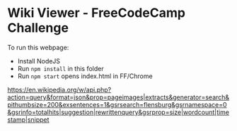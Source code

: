 # Wiki Viewer - FreeCodeCamp Challenge

To run this webpage:

- Install NodeJS
- Run `npm install` in this folder
- Run `npm start` opens index.html in FF/Chrome

https://en.wikipedia.org/w/api.php?action=query&format=json&prop=pageimages|extracts&generator=search&pithumbsize=200&exsentences=1&gsrsearch=flensburg&gsrnamespace=0&gsrinfo=totalhits|suggestion|rewrittenquery&gsrprop=size|wordcount|timestamp|snippet